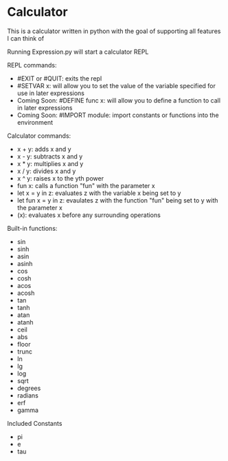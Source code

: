 # Calculator
This is a calculator written in python with the goal of supporting all features I can think of

Running Expression.py will start a calculator REPL

REPL commands:
<ul>
<li>#EXIT or #QUIT: exits the repl</li>
<li>#SETVAR x: will allow you to set the value of the variable specified for use in later expressions</li>
<li>Coming Soon: #DEFINE func x: will allow you to define a function to call in later expressions</li>
<li>Coming Soon: #IMPORT module: import constants or functions into the environment</li>
</ul>

Calculator commands:
<ul>
<li>x + y: adds x and y</li>
<li>x - y: subtracts x and y</li>
<li>x * y: multiplies x and y</li>
<li>x / y: divides x and y</li>
<li>x ^ y: raises x to the yth power</li>
<li>fun x: calls a function "fun" with the parameter x</li>
<li>let x = y in z: evaluates z with the variable x being set to y</li>
<li>let fun x = y in z: evaulates z with the function "fun" being set to y with the parameter x</li>
<li>(x): evaluates x before any surrounding operations</li>
</ul>

Built-in functions:
<ul>
<li>sin</li>
<li>sinh</li>
<li>asin</li>
<li>asinh</li>
<li>cos</li>
<li>cosh</li>
<li>acos</li>
<li>acosh</li>
<li>tan</li>
<li>tanh</li>
<li>atan</li>
<li>atanh</li>
<li>ceil</li>
<li>abs</li>
<li>floor</li>
<li>trunc</li>
<li>ln</li>
<li>lg</li>
<li>log</li>
<li>sqrt</li>
<li>degrees</li>
<li>radians</li>
<li>erf</li>
<li>gamma</li>
</ul>
Included Constants
<ul>
<li>pi</li>
<li>e</li>
<li>tau</li>
</ul>